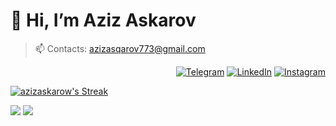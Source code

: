 

# 👋 Hi, I’m Aziz Askarov
> 📫 Contacts: azizasqarov773@gmail.com

<p align="end">
<a href="https://t.me/azizaskarow"><img alt="Telegram" src="https://img.shields.io/badge/telegram-gray?style=flat-square&logo=telegram"></a>
<a href="https://www.linkedin.com/in/azizaskarov/"><img alt="LinkedIn" src="https://img.shields.io/badge/LinkedIn-gray?style=flat-square&logo=linkedin"></a>
<a href="https://instagram.com/azizaskarovv"><img alt="Instagram" src="https://img.shields.io/badge/instagram-gray?style=flat-square&logo=instagram"></a>
</p>



[![azizaskarow's Streak](https://github-readme-streak-stats.herokuapp.com?user=azizaskarov&theme=dark&date_format=M%20j%5B%2C%20Y%5D&border=FFFFFF&ring=3722DD)](https://git.io/streak-stats)

[![](https://komarev.com/ghpvc/?username=azizaskarow&color=orange&label=Profile%20Views)](https://github.com/azizaskarov/azizaskarov)
[![](https://img.shields.io/github/followers/javlonfattoev?label=GitHub%20Followers)](https://github.com/azizaskarov)
